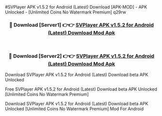 #SVPlayer APK v1.5.2 for Android (Latest) Download [APK-MOD] - APK Unlocked - [Unlimited Coins No Watermark Premium] q29rw



<div align="center">

<h3>🔴 Download [Server1] 👉👉 <a href="https://momento.my/?title=SVPlayer_APK_v1.5.2_for_Android_(Latest)_Download">SVPlayer APK v1.5.2 for Android (Latest) Download Mod Apk</a></h3><br>

<h3>🔴 Download [Server2] 👉👉 <a href="https://momento.my/?title=SVPlayer_APK_v1.5.2_for_Android_(Latest)_Download">SVPlayer APK v1.5.2 for Android (Latest) Download Mod Apk</a></h3>
</div>



Download SVPlayer APK v1.5.2 for Android (Latest) Download beta APK Unlocked

Free SVPlayer APK v1.5.2 for Android (Latest) Download beta APK Unlocked [Unlimited Coins No Watermark Premium]

Download SVPlayer APK v1.5.2 for Android (Latest) Download beta APK Unlocked [Unlimited Coins No Watermark Premium] Mod For Android
